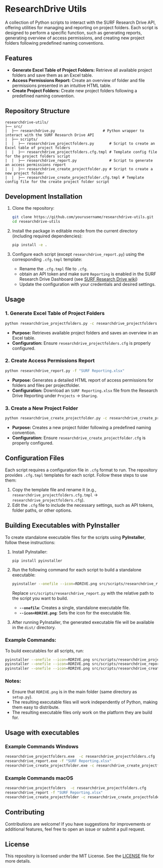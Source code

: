 # ResearchDrive Utils

A collection of Python scripts to interact with the SURF Research Drive API, offering utilities for managing and reporting on project folders. Each script is designed to perform a specific function, such as generating reports, generating overview of access permissions, and creating new project folders following predefined naming conventions.

## Features

- **Generate Excel Table of Project Folders:** Retrieve all available project folders and save them as an Excel table.
- **Access Permissions Report:** Create an overview of folder and file permissions presented in an intuitive HTML table.
- **Create Project Folders:** Create new project folders following a predefined naming convention.

## Repository Structure

```
researchdrive-utils/
├── src/
|  ├── researchdrive.py                      # Python wrapper to interact with the SURF Research Drive API
|  ├── scripts/
|  |  ├── researchdrive_projectfolders.py       # Script to create an Excel table of project folders
|  |  ├── researchdrive_projectfolders.cfg.tmpl # Template config file for the project folders script
|  |  ├── researchdrive_report.py               # Script to generate an access permissions report
|  |  ├── researchdrive_create_projectfolder.py # Script to create a new project folder
|  |  ├── researchdrive_create_projectfolder.cfg.tmpl # Template config file for the create project folder script
```

## Development Installation

1. Clone the repository:

   ```bash
   git clone https://github.com/yourusername/researchdrive-utils.git
   cd researchdrive-utils
   ```

2. Install the package in editable mode from the current directory (including required dependencies):

   ```bash
   pip install -e .
   ```

3. Configure each script (except `researchdrive_report.py`) using the corresponding `.cfg.tmpl` template:
   - Rename the `.cfg.tmpl` file to `.cfg`.
   - obtain an API token and make sure `Reporting` is enabled in the SURF Research Drive Dashboard (see [SURF Research Drive wiki](https://servicedesk.surf.nl/wiki/display/WIKI/RD-Dashboard%3A+API))
   - Update the configuration with your credentials and desired settings.

## Usage

### 1. Generate Excel Table of Project Folders

```bash
python researchdrive_projectfolders.py -c researchdrive_projectfolders.cfg
```
- **Purpose:** Retrieves available project folders and saves an overview in an Excel table.
- **Configuration:** Ensure `researchdrive_projectfolders.cfg` is properly configured.

### 2. Create Access Permissions Report

```bash
python researchdrive_report.py -f "SURF Reporting.xlsx"
```
- **Purpose:** Generates a detailed HTML report of access permissions for folders and files per projectfolder.
- **Configuration:** Download an `SURF Reporting.xlsx` file from the Research Drive Reporting under `Projects` -> `Sharing`.

### 3. Create a New Project Folder

```bash
python researchdrive_create_projectfolder.py -c researchdrive_create_projectfolder.cfg
```
- **Purpose:** Creates a new project folder following a predefined naming convention.
- **Configuration:** Ensure `researchdrive_create_projectfolder.cfg` is properly configured.

## Configuration Files

Each script requires a configuration file in `.cfg` format to run. The repository provides `.cfg.tmpl` templates for each script. Follow these steps to use them:

1. Copy the template file and rename it (e.g., `researchdrive_projectfolders.cfg.tmpl` → `researchdrive_projectfolders.cfg`).
2. Edit the `.cfg` file to include the necessary settings, such as API tokens, folder paths, or other options.

## Building Executables with PyInstaller

To create standalone executable files for the scripts using **PyInstaller**, follow these instructions:

1. Install PyInstaller:
   
   ```bash
   pip install pyinstaller
   ```

2. Run the following command for each script to build a standalone executable:

   ```bash
   pyinstaller --onefile --icon=RDRIVE.png src/scripts/researchdrive_report.py
   ```

   Replace `src/scripts/researchdrive_report.py` with the relative path to the script you want to build.

   - **`--onefile`**: Creates a single, standalone executable file.
   - **`--icon=RDRIVE.png`**: Sets the icon for the executable file.

3. After running PyInstaller, the generated executable file will be available in the `dist/` directory.

### Example Commands:

To build executables for all scripts, run:

```bash
pyinstaller --onefile --icon=RDRIVE.png src/scripts/researchdrive_projectfolders.py
pyinstaller --onefile --icon=RDRIVE.png src/scripts/researchdrive_report.py
pyinstaller --onefile --icon=RDRIVE.png src/scripts/researchdrive_create_projectfolder.py
```

### Notes:

- Ensure that `RDRIVE.png` is in the main folder (same directory as `setup.py`).
- The resulting executable files will work independently of Python, making them easy to distribute.
- The resulting executable files only work on the platform they are build for.

## Usage with executables

### Example Commands Windows

```bash
researchdrive_projectfolders.exe  -c researchdrive_projectfolders.cfg
researchdrive_report.exe -f "SURF Reporting.xlsx"
researchdrive_create_projectfolder.exe -c researchdrive_create_projectfolder.cfg
```

### Example Commands macOS

```bash
researchdrive_projectfolders  -c researchdrive_projectfolders.cfg
researchdrive_report -f "SURF Reporting.xlsx"
researchdrive_create_projectfolder -c researchdrive_create_projectfolder.cfg
```

## Contributing

Contributions are welcome! If you have suggestions for improvements or additional features, feel free to open an issue or submit a pull request.

## License

This repository is licensed under the MIT License. See the [LICENSE](LICENSE) file for more details.

